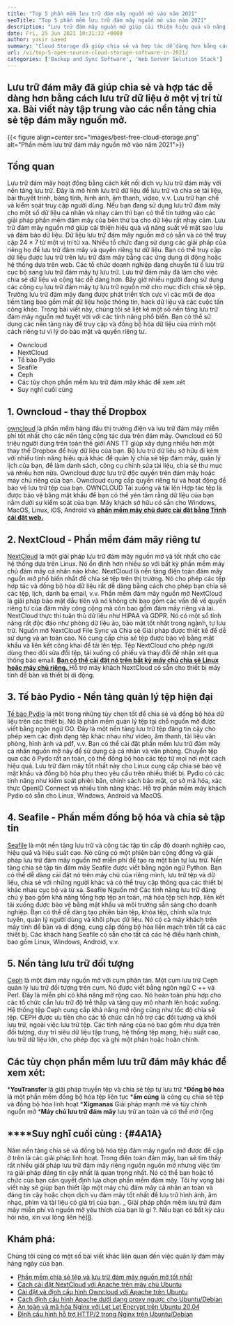```yaml
---
title: "Top 5 phần mềm lưu trữ đám mây nguồn mở vào năm 2021" 
seoTitle: "Top 5 phần mềm lưu trữ đám mây nguồn mở vào năm 2021" 
description: "Lưu trữ đám mây nguồn mở giúp cải thiện hiệu quả và năng suất về mặt sao lưu và đảm bảo dữ liệu. Bài viết này tập trung vào các ứng dụng lưu trữ đám mây tốt nhất" 
date: Fri, 25 Jun 2021 10:31:32 +0000
author: yasir saeed
summary: "Cloud Storage đã giúp chia sẻ và hợp tác dễ dàng hơn bằng cách lưu trữ dữ liệu ở một vị trí từ xa. Bài viết này tập trung vào các nền tảng chia sẻ tệp đám mây nguồn mở." 
url: /vi/top-5-open-source-cloud-storage-software-in-2021/
categories: ['Backup and Sync Software', 'Web Server Solution Stack']
---
```


## Lưu trữ đám mây đã giúp chia sẻ và hợp tác dễ dàng hơn bằng cách lưu trữ dữ liệu ở một vị trí từ xa. Bài viết này tập trung vào các nền tảng chia sẻ tệp đám mây nguồn mở.

{{< figure align=center src="images/best-free-cloud-storage.png" alt="Phần mềm lưu trữ đám mây nguồn mở vào năm 2021">}}


## **Tổng quan**
Lưu trữ đám mây hoạt động bằng cách kết nối dịch vụ lưu trữ đám mây với nền tảng lưu trữ. Đây là mô hình lưu trữ dữ liệu để lưu trữ và chia sẻ tài liệu, bài thuyết trình, bảng tính, hình ảnh, âm thanh, video, v.v. Lưu trữ hạn chế và kiểm soát truy cập người dùng. Nếu bạn đang sử dụng lưu trữ đám mây cho một số dữ liệu cá nhân và nhạy cảm thì bạn có thể tin tưởng vào các giải pháp phần mềm đám mây của bên thứ ba cho dữ liệu rất nhạy cảm. Lưu trữ đám mây nguồn mở giúp cải thiện hiệu quả và năng suất về mặt sao lưu và đảm bảo dữ liệu.
Dữ liệu lưu trữ đám mây nguồn mở có sẵn và có thể truy cập 24 × 7 từ một vị trí từ xa. Nhiều tổ chức đang sử dụng các giải pháp của riêng họ để lưu trữ đám mây và quyền riêng tư dữ liệu. Bạn có thể truy cập dữ liệu được lưu trữ trên lưu trữ đám mây bằng các ứng dụng di động hoặc hệ thống dựa trên web. Các tổ chức doanh nghiệp đang chuyển từ ổ lưu trữ cục bộ sang lưu trữ đám mây tự lưu trữ. Lưu trữ đám mây đã làm cho việc chia sẻ dữ liệu và cộng tác dễ dàng hơn. Bây giờ nhiều người đang sử dụng các công cụ lưu trữ đám mây tự lưu trữ nguồn mở cho mục đích chia sẻ tệp. Trường lưu trữ đám mây đang được phát triển tích cực vì các mối đe dọa tiềm tàng bao gồm mất dữ liệu hoặc thông tin, hack dữ liệu và các cuộc tấn công khác.
Trong bài viết này, chúng tôi sẽ liệt kê một số nền tảng lưu trữ đám mây nguồn mở tuyệt vời với các tính năng phổ biến. Bạn có thể sử dụng các nền tảng này để truy cập và đồng bộ hóa dữ liệu của mình một cách riêng tư vì lý do bảo mật và quyền riêng tư.
  * Owncloud
  * NextCloud
  * Tế ​​bào Pydio
  * Seafile
  * Ceph
  * Các tùy chọn phần mềm lưu trữ đám mây khác để xem xét
  * Suy nghĩ cuối cùng

## 1. Owncloud - thay thế Dropbox
[owncloud][1] là phần mềm hàng đầu thị trường điện và lưu trữ đám mây miễn phí tốt nhất cho các nền tảng cộng tác dựa trên đám mây. Owncloud có 50 triệu người dùng trên toàn thế giới ANS TT giúp xây dựng nhiều hơn một thay thế Dropbox để hủy dữ liệu của bạn. Bộ lưu trữ dữ liệu sở hữu đi kèm với nhiều tính năng hiệu quả khác để quản lý chia sẻ tệp đám mây, quản lý lịch của bạn, để làm danh sách, công cụ chỉnh sửa tài liệu, chia sẻ thư mục và nhiều hơn nữa. Owncloud được lưu trữ độc quyền trên đám mây hoặc máy chủ riêng của bạn. Owncloud cung cấp quyền riêng tư và hoạt động để bảo vệ lưu trữ tệp của bạn. OWNCLOUD Tải xuống và tải lên Hợp tác tệp là được bảo vệ bằng mật khẩu để bạn có thể yên tâm rằng dữ liệu của bạn nằm dưới sự kiểm soát của bạn.
Máy khách sở hữu có sẵn cho Windows, MacOS, Linux, iOS, Android và [**phần mềm máy chủ được cài đặt bằng Trình cài đặt web.** ][2]

## 2. NextCloud - Phần mềm đám mây riêng tư
[NextCloud][3] là một giải pháp lưu trữ đám mây nguồn mở và tốt nhất cho các hệ thống dựa trên Linux. Nó ổn định hơn nhiều so với bất kỳ phần mềm máy chủ đám mây cá nhân nào khác. NextCloud là nền tảng điện toán đám mây nguồn mở phổ biến nhất để chia sẻ tệp trên thị trường. Nó cho phép các tệp hợp tác và đồng bộ hóa dữ liệu rất dễ dàng bằng cách cho phép bạn chia sẻ các tệp, lịch, danh bạ email, v.v. Phần mềm đám mây nguồn mở NextCloud là giải pháp bảo mật đầu tiên và nó không chỉ bao gồm các vấn đề về quyền riêng tư của đám mây công cộng mà còn bao gồm đám mây riêng và lai. NextCloud thực thi tuân thủ dữ liệu như HIPAA và GDPR.
Nó có một số tính năng rất độc đáo như phòng dữ liệu ảo, bảo mật tốt nhất trong ngành, tự lưu trữ. Nguồn mở NextCloud File Sync và Chia sẻ Giải pháp được thiết kế để dễ sử dụng và an toàn cao. Nó cung cấp chia sẻ tệp được bảo vệ bằng mật khẩu và liên kết công khai để tải lên tệp. Tệp NextCloud cho phép người dùng theo dõi sửa đổi tệp, tải xuống cổ phiếu và thay đổi để nhận xét qua thông báo email. [**Bạn có thể cài đặt nó trên bất kỳ máy chủ chia sẻ Linux hoặc máy chủ riêng.** ][4]
Hỗ trợ máy khách NextCloud có sẵn cho thiết bị máy tính để bàn và thiết bị di động.

## 3. Tế bào Pydio - Nền tảng quản lý tệp hiện đại
[Tế bào Pydio][5] là một trong những tùy chọn tốt để chia sẻ và đồng bộ hóa dữ liệu trên các thiết bị. Nó là phần mềm quản lý tệp tại chỗ nguồn mở được viết bằng ngôn ngữ GO. Đây là một nền tảng lưu trữ tệp đáng tin cậy cho phép xem các định dạng tệp khác nhau như video, âm thanh, tài liệu văn phòng, hình ảnh và pdf, v.v. Bạn có thể cài đặt phần mềm lưu trữ đám mây cá nhân nguồn mở này để sử dụng cả cá nhân và văn phòng. Chuyển tệp qua các ô Pydo rất an toàn, có thể đồng bộ hóa các tệp từ mọi nơi một cách hiệu quả. Lưu trữ đám mây tốt nhất này cho Linux cung cấp chia sẻ bảo vệ mật khẩu và đồng bộ hóa phụ theo yêu cầu trên nhiều thiết bị. Pydio có các tính năng như kiểm soát phiên bản, chính sách bảo mật, cơ sở mã hóa, xác thực OpenID Connect và nhiều tính năng khác.
Hỗ trợ phần mềm máy khách Pydio có sẵn cho Linux, Windows, Android và MacOS.

## 4. Seafile - Phần mềm đồng bộ hóa và chia sẻ tập tin
[Seafile][6] là một nền tảng lưu trữ và cộng tác tập tin cấp độ doanh nghiệp cao, hiệu quả và hiệu suất cao. Nó cũng có một phiên bản cộng đồng và giải pháp lưu trữ đám mây nguồn mở miễn phí để tạo ra một bản tự lưu trữ. Nền tảng chia sẻ tập tin đám mây Seafile được viết bằng ngôn ngữ Python.
Bạn có thể dễ dàng cài đặt nó trên máy chủ của riêng mình, lưu trữ tệp và dữ liệu, chia sẻ với những người khác và có thể truy cập thông qua các thiết bị khác nhau cục bộ và từ xa. Seafile Nguồn mở Các tính năng lưu trữ đáng chú ý bao gồm khả năng tổng hợp tệp an toàn, mã hóa tệp tích hợp, liên kết tải xuống được bảo vệ bằng mật khẩu và môi trường sẵn sàng cho doanh nghiệp. Bạn có thể dễ dàng tạo phiên bản tệp, khóa tệp, chỉnh sửa trực tuyến, quản lý người dùng và khôi phục dữ liệu. Nó có cả máy khách trên máy tính để bàn và di động, cung cấp đồng bộ hóa liền mạch trên tất cả các thiết bị.
Các khách hàng Seafile có sẵn cho tất cả các hệ điều hành chính, bao gồm Linux, Windows, Android, v.v.

## 5. Nền tảng lưu trữ đối tượng
[Ceph][7] là một đám mây nguồn mở với cụm phân tán. Một cụm lưu trữ Ceph quản lý lưu trữ đối tượng trên cụm. Nó được viết bằng ngôn ngữ C ++ và Perl. Đây là miễn phí có khả năng mở rộng cao. Nó hoàn toàn phù hợp cho các tổ chức cần lưu trữ độ trễ thấp và tăng quy mô nhanh lên hoặc xuống. Hệ thống tệp Ceph cung cấp khả năng mở rộng cũng như tốc độ chia sẻ tệp. CEPH được ưu tiên cho các tổ chức cần hỗ trợ các đối tượng và khối lưu trữ, ngoài việc lưu trữ tệp.
Các tính năng của nó bao gồm như dựa trên đối tượng, duy trì siêu dữ liệu tập trung, hệ thống tệp mạng, hiệu suất cao, lưu trữ dữ liệu lớn, cho phép đọc và ghi một phần hoặc hoàn chỉnh.

## Các tùy chọn phần mềm lưu trữ đám mây khác để xem xét:
  ***YouTransfer**  là giải pháp truyền tệp và chia sẻ tệp tự lưu trữ
  ***Đồng bộ hóa**  là một phần mềm đồng bộ hóa tệp liên tục
  ***ấm cúng**  là công cụ chia sẻ tệp và đồng bộ hóa linh hoạt
  ***Xigmanas**  Giải pháp mạnh mẽ và tùy chỉnh nguồn mở
  ***Máy chủ lưu trữ đám mây**  lưu trữ an toàn và có thể mở rộng

## ****Suy nghĩ cuối cùng **:**    {#4A1A}
Năm nền tảng chia sẻ và đồng bộ hóa tệp đám mây nguồn mở được đề cập ở trên là các giải pháp linh hoạt. Trong điện toán đám mây, bạn sẽ tìm thấy rất nhiều giải pháp lưu trữ đám mây riêng nguồn nguồn mở nhưng việc tìm ra giải pháp đáng tin cậy nhất là quan trọng nhất. Nó có thể bạn hoặc tổ chức của bạn cần quyết định lựa chọn phần mềm đám mây. Tôi hy vọng bài viết này sẽ giúp bạn thiết lập một máy chủ đám mây cá nhân an toàn và đáng tin cậy hoặc chọn dịch vụ đám mây tốt nhất để lưu trữ hình ảnh, âm nhạc, phim và tài liệu có giá trị của bạn.
_ Giải pháp phần mềm lưu trữ đám mây miễn phí và nguồn mở yêu thích của bạn là gì ?. Nếu bạn có bất kỳ câu hỏi nào, xin vui lòng liên hệ][8].

## Khám phá:
Chúng tôi cũng có một số bài viết khác liên quan đến việc quản lý đám mây hàng ngày của bạn.
  * [Phần mềm chia sẻ tệp và lưu trữ đám mây nguồn mở tốt nhất][9]
  * [Cách cài đặt NextCloud với Apache trên máy chủ Ubuntu][4]
  * [Cài đặt và định cấu hình Owncloud với Apache trên Ubuntu][2]
  * [Cách định cấu hình Apache dưới dạng proxy ngược cho Ubuntu/Debian][10]
  * [An toàn và mã hóa Nginx với Let Let Encrypt trên Ubuntu 20.04][11]
  * [Định cấu hình hỗ trợ HTTP/2 trong Nginx trên Ubuntu/Debian][12]

  
[1]: https://owncloud.com/
[2]: https://blog.containerize.com/backup-and-sync-software/how-to-install-and-configure-owncloud-with-apache-on-ubuntu/
[3]: https://nextcloud.com/
[4]: https://blog.containerize.com/backup-and-sync-software/how-to-install-nextcloud-with-apache-on-ubuntu-server/
[5]: https://pydio.com/
[6]: https://www.seafile.com/
[7]: https://ceph.io/en/
[8]: mailto:yasir.saeed@aspose.com
[9]: https://products.containerize.com/backup-and-sync/
[10]: https://blog.containerize.com/web-server-solution-stack/how-to-configure-apache-as-a-reverse-proxy-for-ubuntudebian/
[11]: https://blog.containerize.com/web-server-solution-stack/how-to-secure-nginx-with-letsencrypt-on-ubuntu-20-04/
[12]: https://blog.containerize.com/web-server-solution-stack/how-to-configure-http2-support-in-nginx-on-ubuntudebian/
